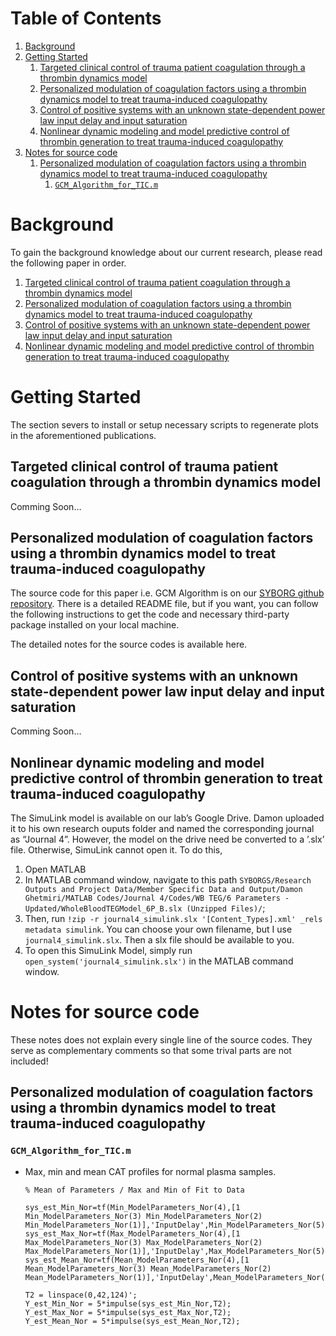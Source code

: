
# Table of Contents

1.  [Background](#orgd9d4854)
2.  [Getting Started](#org6fd747d)
    1.  [Targeted clinical control of trauma patient coagulation through a thrombin dynamics model](#org30a1025)
    2.  [Personalized modulation of coagulation factors using a thrombin dynamics model to treat trauma-induced coagulopathy](#org96636d3)
    3.  [Control of positive systems with an unknown state-dependent power law input delay and input saturation](#org5f85da4)
    4.  [Nonlinear dynamic modeling and model predictive control of thrombin generation to treat trauma-induced coagulopathy](#org17fe297)
3.  [Notes for source code](#orgc4db193)
    1.  [Personalized modulation of coagulation factors using a thrombin dynamics model to treat trauma-induced coagulopathy](#orgb0bbfa5)
        1.  [`GCM_Algorithm_for_TIC.m`](#org81057a8)



<a id="orgd9d4854"></a>

# Background

To gain the background knowledge about our current research, please read the following paper in order.

1.  [Targeted clinical control of trauma patient coagulation through a thrombin dynamics model](https:www.science.org/doi/10.1126/scitranslmed.aaf5045)
2.  [Personalized modulation of coagulation factors using a thrombin dynamics model to treat trauma-induced coagulopathy](https://www.nature.com/articles/s41540-021-00202-9)
3.  [Control of positive systems with an unknown state-dependent power law input delay and input saturation](https:www.sciencedirect.com/science/article/abs/pii/S0005109823000031?via%3Dihub)
4.  [Nonlinear dynamic modeling and model predictive control of thrombin generation to treat trauma-induced coagulopathy](https:onlinelibrary.wiley.com/doi/10.1002/rnc.5963)


<a id="org6fd747d"></a>

# Getting Started

The section severs to install or setup necessary scripts to regenerate plots in the aforementioned publications.


<a id="org30a1025"></a>

## Targeted clinical control of trauma patient coagulation through a thrombin dynamics model

Comming Soon&#x2026;


<a id="org96636d3"></a>

## Personalized modulation of coagulation factors using a thrombin dynamics model to treat trauma-induced coagulopathy

The source code for this paper i.e. GCM Algorithm is on our [SYBORG github repository](https://github.com/SYBORGS-Lab/GCM-Algorithm). There is a detailed README file, but if you want, you can follow the following instructions to get the code and necessary third-party package installed on your local machine.

The detailed notes for the source codes is available here.


<a id="org5f85da4"></a>

## Control of positive systems with an unknown state-dependent power law input delay and input saturation

Comming Soon&#x2026;


<a id="org17fe297"></a>

## Nonlinear dynamic modeling and model predictive control of thrombin generation to treat trauma-induced coagulopathy

The SimuLink model is available on our lab&rsquo;s Google Drive. Damon uploaded it to his own research ouputs folder and named the corresponding journal as &ldquo;Journal 4&rdquo;. However, the model on the drive need be converted to a &rsquo;.slx&rsquo; file. Otherwise, SimuLink cannot open it. To do this,

1.  Open MATLAB
2.  In MATLAB command window, navigate to this path `SYBORGS/Research Outputs and Project Data/Member Specific Data and Output/Damon Ghetmiri/MATLAB Codes/Journal 4/Codes/WB TEG/6 Parameters - Updated/WholeBloodTEGModel_6P_B.slx (Unzipped Files)/`;
3.  Then, run `!zip -r journal4_simulink.slx '[Content_Types].xml' _rels metadata simulink`. You can choose your own filename, but I use `journal4_simulink.slx`. Then a slx file should be available to you.
4.  To open this SimuLink Model, simply run `open_system('journal4_simulink.slx')` in the MATLAB command window.


<a id="orgc4db193"></a>

# Notes for source code

These notes does not explain every single line of the source codes. They serve as complementary comments so that some trival parts are not included!


<a id="orgb0bbfa5"></a>

## Personalized modulation of coagulation factors using a thrombin dynamics model to treat trauma-induced coagulopathy


<a id="org81057a8"></a>

### `GCM_Algorithm_for_TIC.m`

-   Max, min and mean CAT profiles for normal plasma samples.
    
        % Mean of Parameters / Max and Min of Fit to Data
        
        sys_est_Min_Nor=tf(Min_ModelParameters_Nor(4),[1 Min_ModelParameters_Nor(3) Min_ModelParameters_Nor(2) Min_ModelParameters_Nor(1)],'InputDelay',Min_ModelParameters_Nor(5));
        sys_est_Max_Nor=tf(Max_ModelParameters_Nor(4),[1 Max_ModelParameters_Nor(3) Max_ModelParameters_Nor(2) Max_ModelParameters_Nor(1)],'InputDelay',Max_ModelParameters_Nor(5));
        sys_est_Mean_Nor=tf(Mean_ModelParameters_Nor(4),[1 Mean_ModelParameters_Nor(3) Mean_ModelParameters_Nor(2) Mean_ModelParameters_Nor(1)],'InputDelay',Mean_ModelParameters_Nor(5));
        
        T2 = linspace(0,42,124)';
        Y_est_Min_Nor = 5*impulse(sys_est_Min_Nor,T2);
        Y_est_Max_Nor = 5*impulse(sys_est_Max_Nor,T2);
        Y_est_Mean_Nor = 5*impulse(sys_est_Mean_Nor,T2);

